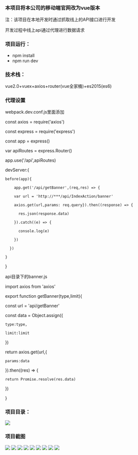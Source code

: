 ### 本项目将本公司的移动端官网改为vue版本

注：该项目在本地开发时通过抓取线上的API接口进行开发

开发过程中线上api通过代理进行数据请求

### 项目运行：
+ npm install
+ npm run dev

### 技术栈：
vue2.0+vuex+axios+router(vue全家桶)+es2015(es6)

### 代理设置
webpack.dev.conf.js里面添加

const axios = require('axios')

const express = require('express')

const app = express()

var apiRoutes = express.Router()

app.use('/api',apiRoutes)

devServer:{

	before(app){
		
		app.get('/api/getBanner',(req,res) => {
        
        var url = 'http://***/api/IndexAction/banner'
        
        axios.get(url,params: req.query}).then((response) => {
          
          res.json(response.data)
        
        }).catch((e) => {
          
          console.log(e)
        
        })
      
      })
	
	}
}

api目录下的banner.js

import axios from 'axios'

export function getBanner(type,limit){
  
  const url = 'api/getBanner'
  
  const data = Object.assign({
    
    type:type,
    
    limit:limit
  
  })
  
  return axios.get(url,{
    
    params:data
  
  }).then((res) => {
    
    return Promise.resolve(res.data)
  
  })

}

### 项目目录：
![](https://github.com/yufengji/g2_h5/blob/master/project-pic/ml.jpg?raw=true)

### 项目截图
![](https://github.com/yufengji/g2_h5/blob/master/project-pic/01.jpg?raw=true)
![](https://github.com/yufengji/g2_h5/blob/master/project-pic/02.jpg?raw=true)
![](https://github.com/yufengji/g2_h5/blob/master/project-pic/03.jpg?raw=true)
![](https://github.com/yufengji/g2_h5/blob/master/project-pic/04.jpg?raw=true)
![](https://github.com/yufengji/g2_h5/blob/master/project-pic/05.jpg?raw=true)
![](https://github.com/yufengji/g2_h5/blob/master/project-pic/06.jpg?raw=true)
![](https://github.com/yufengji/g2_h5/blob/master/project-pic/07.jpg?raw=true)
![](https://github.com/yufengji/g2_h5/blob/master/project-pic/08.jpg?raw=true)
![](https://github.com/yufengji/g2_h5/blob/master/project-pic/09.jpg?raw=true)

